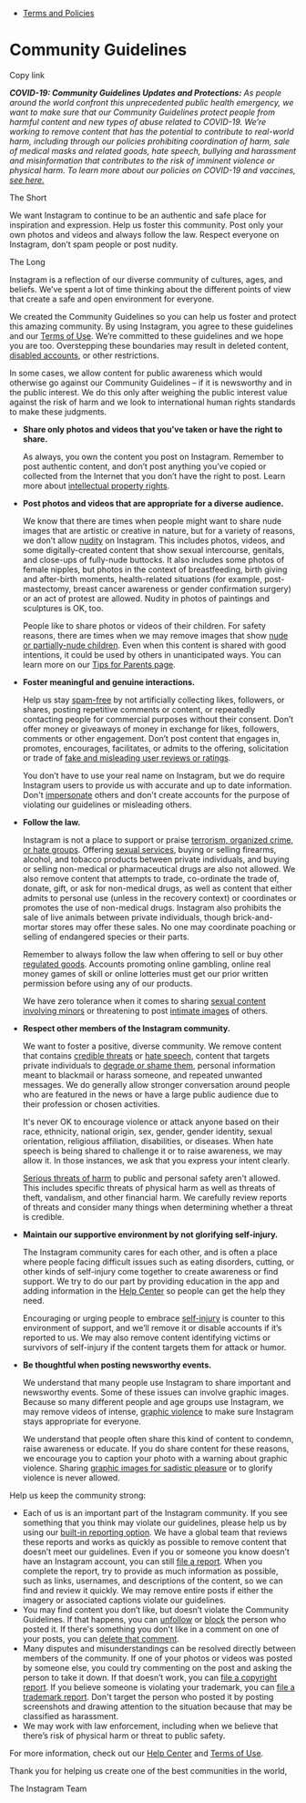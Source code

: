 *   [Terms and Policies](https://help.instagram.com/1417489251945243/?helpref=breadcrumb)

Community Guidelines
====================

Copy link

_**COVID-19: Community Guidelines Updates and Protections:** As people around the world confront this unprecedented public health emergency, we want to make sure that our Community Guidelines protect people from harmful content and new types of abuse related to COVID-19. We’re working to remove content that has the potential to contribute to real-world harm, including through our policies prohibiting coordination of harm, sale of medical masks and related goods, hate speech, bullying and harassment and misinformation that contributes to the risk of imminent violence or physical harm. To learn more about our policies on COVID-19 and vaccines, [see here.](https://help.instagram.com/697825587576762?helpref=faq_content)_

The Short

We want Instagram to continue to be an authentic and safe place for inspiration and expression. Help us foster this community. Post only your own photos and videos and always follow the law. Respect everyone on Instagram, don’t spam people or post nudity.

The Long

Instagram is a reflection of our diverse community of cultures, ages, and beliefs. We’ve spent a lot of time thinking about the different points of view that create a safe and open environment for everyone.

We created the Community Guidelines so you can help us foster and protect this amazing community. By using Instagram, you agree to these guidelines and our [Terms of Use](https://www.instagram.com/legal/terms). We’re committed to these guidelines and we hope you are too. Overstepping these boundaries may result in deleted content, [disabled accounts](https://help.instagram.com/366993040048856?helpref=faq_content), or other restrictions.

In some cases, we allow content for public awareness which would otherwise go against our Community Guidelines – if it is newsworthy and in the public interest. We do this only after weighing the public interest value against the risk of harm and we look to international human rights standards to make these judgments.

*   **Share only photos and videos that you’ve taken or have the right to share.**
    
    As always, you own the content you post on Instagram. Remember to post authentic content, and don’t post anything you’ve copied or collected from the Internet that you don’t have the right to post. Learn more about [intellectual property rights](https://help.instagram.com/126382350847838?helpref=faq_content).
    
*   **Post photos and videos that are appropriate for a diverse audience.**
    
    We know that there are times when people might want to share nude images that are artistic or creative in nature, but for a variety of reasons, we don’t allow [nudity](https://l.instagram.com/?u=https%3A%2F%2Fwww.facebook.com%2Fcommunitystandards%2Fadult_nudity_sexual_activity&e=AT1aM5AGg89gpmgUtei0QyzCo4XSeQg66XhsTVcO2-4yXOWXJ3IPM39kEXDc1oTf8-LUY0103gN3-NMB8kcJg9jtjzwNreVW6X2JiWyL_i5yW3W6FCRyTt23EI7sm4JKU8hp-jTbAVwO4Wzmkuf_n_xw3damUS2mkKXxmw) on Instagram. This includes photos, videos, and some digitally-created content that show sexual intercourse, genitals, and close-ups of fully-nude buttocks. It also includes some photos of female nipples, but photos in the context of breastfeeding, birth giving and after-birth moments, health-related situations (for example, post-mastectomy, breast cancer awareness or gender confirmation surgery) or an act of protest are allowed. Nudity in photos of paintings and sculptures is OK, too.
    
    People like to share photos or videos of their children. For safety reasons, there are times when we may remove images that show [nude or partially-nude children](https://l.instagram.com/?u=https%3A%2F%2Fwww.facebook.com%2Fcommunitystandards%2Fchild_nudity_sexual_exploitation&e=AT1aM5AGg89gpmgUtei0QyzCo4XSeQg66XhsTVcO2-4yXOWXJ3IPM39kEXDc1oTf8-LUY0103gN3-NMB8kcJg9jtjzwNreVW6X2JiWyL_i5yW3W6FCRyTt23EI7sm4JKU8hp-jTbAVwO4Wzmkuf_n_xw3damUS2mkKXxmw). Even when this content is shared with good intentions, it could be used by others in unanticipated ways. You can learn more on our [Tips for Parents page](https://help.instagram.com/154475974694511/?helpref=faq_content).
    
*   **Foster meaningful and genuine interactions.**
    
    Help us stay [spam-free](https://l.instagram.com/?u=https%3A%2F%2Fwww.facebook.com%2Fcommunitystandards%2Fspam&e=AT1aM5AGg89gpmgUtei0QyzCo4XSeQg66XhsTVcO2-4yXOWXJ3IPM39kEXDc1oTf8-LUY0103gN3-NMB8kcJg9jtjzwNreVW6X2JiWyL_i5yW3W6FCRyTt23EI7sm4JKU8hp-jTbAVwO4Wzmkuf_n_xw3damUS2mkKXxmw) by not artificially collecting likes, followers, or shares, posting repetitive comments or content, or repeatedly contacting people for commercial purposes without their consent. Don’t offer money or giveaways of money in exchange for likes, followers, comments or other engagement. Don’t post content that engages in, promotes, encourages, facilitates, or admits to the offering, solicitation or trade of [fake and misleading user reviews or ratings](https://l.instagram.com/?u=https%3A%2F%2Fwww.facebook.com%2Fcommunitystandards%2Ffraud_deception&e=AT1aM5AGg89gpmgUtei0QyzCo4XSeQg66XhsTVcO2-4yXOWXJ3IPM39kEXDc1oTf8-LUY0103gN3-NMB8kcJg9jtjzwNreVW6X2JiWyL_i5yW3W6FCRyTt23EI7sm4JKU8hp-jTbAVwO4Wzmkuf_n_xw3damUS2mkKXxmw).
    
    You don’t have to use your real name on Instagram, but we do require Instagram users to provide us with accurate and up to date information. Don't [impersonate](https://l.instagram.com/?u=https%3A%2F%2Fwww.facebook.com%2Fcommunitystandards%2Fmisrepresentation&e=AT1aM5AGg89gpmgUtei0QyzCo4XSeQg66XhsTVcO2-4yXOWXJ3IPM39kEXDc1oTf8-LUY0103gN3-NMB8kcJg9jtjzwNreVW6X2JiWyL_i5yW3W6FCRyTt23EI7sm4JKU8hp-jTbAVwO4Wzmkuf_n_xw3damUS2mkKXxmw) others and don't create accounts for the purpose of violating our guidelines or misleading others.
    
*   **Follow the law.**
    
    Instagram is not a place to support or praise [terrorism, organized crime, or hate groups](https://l.instagram.com/?u=https%3A%2F%2Fwww.facebook.com%2Fcommunitystandards%2Fdangerous_individuals_organizations&e=AT1aM5AGg89gpmgUtei0QyzCo4XSeQg66XhsTVcO2-4yXOWXJ3IPM39kEXDc1oTf8-LUY0103gN3-NMB8kcJg9jtjzwNreVW6X2JiWyL_i5yW3W6FCRyTt23EI7sm4JKU8hp-jTbAVwO4Wzmkuf_n_xw3damUS2mkKXxmw). Offering [sexual services](https://l.instagram.com/?u=https%3A%2F%2Fwww.facebook.com%2Fcommunitystandards%2Fsexual_solicitation&e=AT1aM5AGg89gpmgUtei0QyzCo4XSeQg66XhsTVcO2-4yXOWXJ3IPM39kEXDc1oTf8-LUY0103gN3-NMB8kcJg9jtjzwNreVW6X2JiWyL_i5yW3W6FCRyTt23EI7sm4JKU8hp-jTbAVwO4Wzmkuf_n_xw3damUS2mkKXxmw), buying or selling firearms, alcohol, and tobacco products between private individuals, and buying or selling non-medical or pharmaceutical drugs are also not allowed. We also remove content that attempts to trade, co-ordinate the trade of, donate, gift, or ask for non-medical drugs, as well as content that either admits to personal use (unless in the recovery context) or coordinates or promotes the use of non-medical drugs. Instagram also prohibits the sale of live animals between private individuals, though brick-and-mortar stores may offer these sales. No one may coordinate poaching or selling of endangered species or their parts.
    
    Remember to always follow the law when offering to sell or buy other [regulated goods](https://l.instagram.com/?u=https%3A%2F%2Fwww.facebook.com%2Fcommunitystandards%2Fregulated_goods&e=AT1aM5AGg89gpmgUtei0QyzCo4XSeQg66XhsTVcO2-4yXOWXJ3IPM39kEXDc1oTf8-LUY0103gN3-NMB8kcJg9jtjzwNreVW6X2JiWyL_i5yW3W6FCRyTt23EI7sm4JKU8hp-jTbAVwO4Wzmkuf_n_xw3damUS2mkKXxmw). Accounts promoting online gambling, online real money games of skill or online lotteries must get our prior written permission before using any of our products.
    
    We have zero tolerance when it comes to sharing [sexual content involving minors](https://l.instagram.com/?u=https%3A%2F%2Fwww.facebook.com%2Fcommunitystandards%2Fchild_nudity_sexual_exploitation&e=AT1aM5AGg89gpmgUtei0QyzCo4XSeQg66XhsTVcO2-4yXOWXJ3IPM39kEXDc1oTf8-LUY0103gN3-NMB8kcJg9jtjzwNreVW6X2JiWyL_i5yW3W6FCRyTt23EI7sm4JKU8hp-jTbAVwO4Wzmkuf_n_xw3damUS2mkKXxmw) or threatening to post [intimate images](https://l.instagram.com/?u=https%3A%2F%2Fwww.facebook.com%2Fcommunitystandards%2Fsexual_exploitation_adults&e=AT1aM5AGg89gpmgUtei0QyzCo4XSeQg66XhsTVcO2-4yXOWXJ3IPM39kEXDc1oTf8-LUY0103gN3-NMB8kcJg9jtjzwNreVW6X2JiWyL_i5yW3W6FCRyTt23EI7sm4JKU8hp-jTbAVwO4Wzmkuf_n_xw3damUS2mkKXxmw) of others.
    
*   **Respect other members of the Instagram community.**
    
    We want to foster a positive, diverse community. We remove content that contains [credible threats](https://l.instagram.com/?u=https%3A%2F%2Fwww.facebook.com%2Fcommunitystandards%2Fcredible_violence&e=AT1aM5AGg89gpmgUtei0QyzCo4XSeQg66XhsTVcO2-4yXOWXJ3IPM39kEXDc1oTf8-LUY0103gN3-NMB8kcJg9jtjzwNreVW6X2JiWyL_i5yW3W6FCRyTt23EI7sm4JKU8hp-jTbAVwO4Wzmkuf_n_xw3damUS2mkKXxmw) or [hate speech](https://l.instagram.com/?u=https%3A%2F%2Fwww.facebook.com%2Fcommunitystandards%2Fhate_speech&e=AT1aM5AGg89gpmgUtei0QyzCo4XSeQg66XhsTVcO2-4yXOWXJ3IPM39kEXDc1oTf8-LUY0103gN3-NMB8kcJg9jtjzwNreVW6X2JiWyL_i5yW3W6FCRyTt23EI7sm4JKU8hp-jTbAVwO4Wzmkuf_n_xw3damUS2mkKXxmw), content that targets private individuals to [degrade or shame them](https://l.instagram.com/?u=https%3A%2F%2Fwww.facebook.com%2Fcommunitystandards%2Fbullying&e=AT1aM5AGg89gpmgUtei0QyzCo4XSeQg66XhsTVcO2-4yXOWXJ3IPM39kEXDc1oTf8-LUY0103gN3-NMB8kcJg9jtjzwNreVW6X2JiWyL_i5yW3W6FCRyTt23EI7sm4JKU8hp-jTbAVwO4Wzmkuf_n_xw3damUS2mkKXxmw), personal information meant to blackmail or harass someone, and repeated unwanted messages. We do generally allow stronger conversation around people who are featured in the news or have a large public audience due to their profession or chosen activities.
    
    It's never OK to encourage violence or attack anyone based on their race, ethnicity, national origin, sex, gender, gender identity, sexual orientation, religious affiliation, disabilities, or diseases. When hate speech is being shared to challenge it or to raise awareness, we may allow it. In those instances, we ask that you express your intent clearly.
    
    [Serious threats of harm](https://l.instagram.com/?u=https%3A%2F%2Fwww.facebook.com%2Fcommunitystandards%2Fcredible_violence&e=AT1aM5AGg89gpmgUtei0QyzCo4XSeQg66XhsTVcO2-4yXOWXJ3IPM39kEXDc1oTf8-LUY0103gN3-NMB8kcJg9jtjzwNreVW6X2JiWyL_i5yW3W6FCRyTt23EI7sm4JKU8hp-jTbAVwO4Wzmkuf_n_xw3damUS2mkKXxmw) to public and personal safety aren't allowed. This includes specific threats of physical harm as well as threats of theft, vandalism, and other financial harm. We carefully review reports of threats and consider many things when determining whether a threat is credible.
    
*   **Maintain our supportive environment by not glorifying self-injury.**
    
    The Instagram community cares for each other, and is often a place where people facing difficult issues such as eating disorders, cutting, or other kinds of self-injury come together to create awareness or find support. We try to do our part by providing education in the app and adding information in the [Help Center](https://help.instagram.com/) so people can get the help they need.
    
    Encouraging or urging people to embrace [self-injury](https://l.instagram.com/?u=https%3A%2F%2Fwww.facebook.com%2Fcommunitystandards%2Fsuicide_self_injury_violence&e=AT1aM5AGg89gpmgUtei0QyzCo4XSeQg66XhsTVcO2-4yXOWXJ3IPM39kEXDc1oTf8-LUY0103gN3-NMB8kcJg9jtjzwNreVW6X2JiWyL_i5yW3W6FCRyTt23EI7sm4JKU8hp-jTbAVwO4Wzmkuf_n_xw3damUS2mkKXxmw) is counter to this environment of support, and we’ll remove it or disable accounts if it’s reported to us. We may also remove content identifying victims or survivors of self-injury if the content targets them for attack or humor.
    
*   **Be thoughtful when posting newsworthy events.**
    
    We understand that many people use Instagram to share important and newsworthy events. Some of these issues can involve graphic images. Because so many different people and age groups use Instagram, we may remove videos of intense, [graphic violence](https://l.instagram.com/?u=https%3A%2F%2Fwww.facebook.com%2Fcommunitystandards%2Fgraphic_violence&e=AT1aM5AGg89gpmgUtei0QyzCo4XSeQg66XhsTVcO2-4yXOWXJ3IPM39kEXDc1oTf8-LUY0103gN3-NMB8kcJg9jtjzwNreVW6X2JiWyL_i5yW3W6FCRyTt23EI7sm4JKU8hp-jTbAVwO4Wzmkuf_n_xw3damUS2mkKXxmw) to make sure Instagram stays appropriate for everyone.
    
    We understand that people often share this kind of content to condemn, raise awareness or educate. If you do share content for these reasons, we encourage you to caption your photo with a warning about graphic violence. Sharing [graphic images for sadistic pleasure](https://l.instagram.com/?u=https%3A%2F%2Fwww.facebook.com%2Fcommunitystandards%2Fcruel_insensitive&e=AT1aM5AGg89gpmgUtei0QyzCo4XSeQg66XhsTVcO2-4yXOWXJ3IPM39kEXDc1oTf8-LUY0103gN3-NMB8kcJg9jtjzwNreVW6X2JiWyL_i5yW3W6FCRyTt23EI7sm4JKU8hp-jTbAVwO4Wzmkuf_n_xw3damUS2mkKXxmw) or to glorify violence is never allowed.
    

Help us keep the community strong:

*   Each of us is an important part of the Instagram community. If you see something that you think may violate our guidelines, please help us by using our [built-in reporting option](https://help.instagram.com/165828726894770?helpref=faq_content). We have a global team that reviews these reports and works as quickly as possible to remove content that doesn’t meet our guidelines. Even if you or someone you know doesn’t have an Instagram account, you can still [file a report](https://help.instagram.com/contact/383679321740945). When you complete the report, try to provide as much information as possible, such as links, usernames, and descriptions of the content, so we can find and review it quickly. We may remove entire posts if either the imagery or associated captions violate our guidelines.
*   You may find content you don’t like, but doesn’t violate the Community Guidelines. If that happens, you can [unfollow](https://help.instagram.com/286340048138725?helpref=faq_content) or [block](https://help.instagram.com/426700567389543/?helpref=faq_content) the person who posted it. If there's something you don't like in a comment on one of your posts, you can [delete that comment](https://help.instagram.com/289098941190483?helpref=faq_content).
*   Many disputes and misunderstandings can be resolved directly between members of the community. If one of your photos or videos was posted by someone else, you could try commenting on the post and asking the person to take it down. If that doesn’t work, you can [file a copyright report](https://help.instagram.com/126382350847838?helpref=faq_content). If you believe someone is violating your trademark, you can [file a trademark report](https://help.instagram.com/222826637847963?helpref=faq_content). Don't target the person who posted it by posting screenshots and drawing attention to the situation because that may be classified as harassment.
*   We may work with law enforcement, including when we believe that there’s risk of physical harm or threat to public safety.

For more information, check out our [Help Center](https://help.instagram.com/) and [Terms of Use](https://l.instagram.com/?u=http%3A%2F%2Finstagram.com%2Flegal%2Fterms%2F%23&e=AT1aM5AGg89gpmgUtei0QyzCo4XSeQg66XhsTVcO2-4yXOWXJ3IPM39kEXDc1oTf8-LUY0103gN3-NMB8kcJg9jtjzwNreVW6X2JiWyL_i5yW3W6FCRyTt23EI7sm4JKU8hp-jTbAVwO4Wzmkuf_n_xw3damUS2mkKXxmw).

Thank you for helping us create one of the best communities in the world,

The Instagram Team